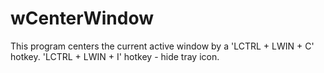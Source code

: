 # wCenterWindow
This program centers the current active window by a 'LCTRL + LWIN + C' hotkey.
'LCTRL + LWIN + I' hotkey - hide tray icon.
